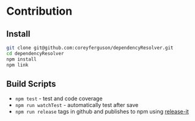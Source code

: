 
# Contribution

## Install

```bash
git clone git@github.com:coreyferguson/dependencyResolver.git
cd dependencyResolver
npm install
npm link
```

## Build Scripts

- `npm test` - test and code coverage
- `npm run watchTest` - automatically test after save
- `npm run release` tags in github and publishes to npm using [release-it](https://github.com/webpro/release-it#help)
